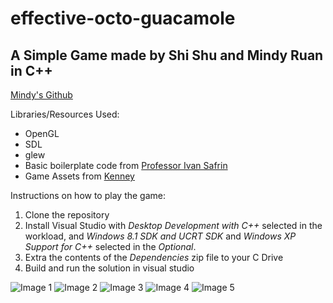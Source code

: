 # effective-octo-guacamole
## A Simple Game made by Shi Shu and Mindy Ruan in C++
[Mindy's Github](https://github.com/mr4739)

Libraries/Resources Used:
* OpenGL
* SDL
* glew
* Basic boilerplate code from [Professor Ivan Safrin](https://github.com/ivansafrin)
* Game Assets from [Kenney](www.kenney.nl)

Instructions on how to play the game:
1. Clone the repository
2. Install Visual Studio with *Desktop Development with C++* selected in the workload, and *Windows 8.1 SDK and UCRT SDK* and *Windows XP Support for C++* selected in the *Optional*.
3. Extra the contents of the *Dependencies* zip file to your C Drive
4. Build and run the solution in visual studio

![Image 1](https://i.imgur.com/WRqtQk2.png)
![Image 2](https://i.imgur.com/UIbY0G4.png)
![Image 3](https://i.imgur.com/1fbwusS.png)
![Image 4](https://i.imgur.com/wE6igyf.png)
![Image 5](https://i.imgur.com/lDPtY1q.png)
